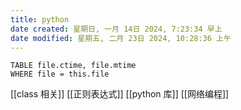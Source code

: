 ```yaml
---
title: python
date created: 星期日, 一月 14日 2024, 7:23:34 早上
date modified: 星期五, 二月 23日 2024, 10:28:36 上午
---
```


```dataview
TABLE file.ctime, file.mtime
WHERE file = this.file
```

[[class 相关]]
[[正则表达式]]
[[python 库]]
[[网络编程]]
